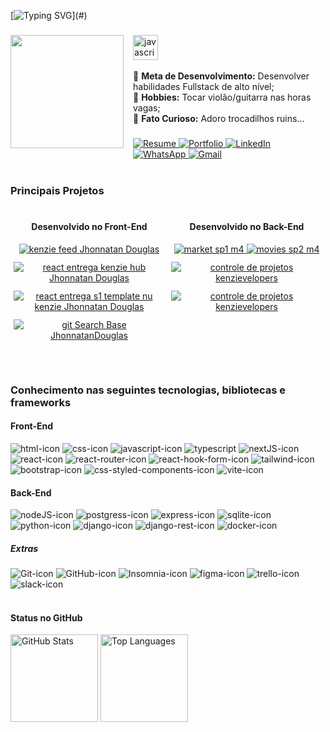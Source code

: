 [![Typing SVG](https://readme-typing-svg.herokuapp.com/?color=ffffff&size=26&center=false&vCenter=true&width=1000&lines=Olá!+Me+chamo+Jhonnatan+Douglas;Sou+estudante+de+Análise+e+Desenvolvimento+de+Sistemas;No+momento+estou+cursando+a+Kenzie+Academy+Brasil;Já+sou+um+Desenvolvedor+Front-End;Sou+de+Governador+Valadares,+Minas+Gerais;Seja+bem+vindo!;)](#)


###

<img align="left" style="display: inline-block; margin-right: 15px; margin-bottom: 5px;" height="181" src="https://i.giphy.com/media/26BGIqWh2R1fi6JDa/giphy.webp"/>

###

<div align="left">
  <img src="https://imageupload.io/ib/zV5vjEd3V1HixyF_1693341382.png" height="40" alt="javascript logo"  />
</div>

<div>
  <br>
  <span>🎯 <strong>Meta de Desenvolvimento:</strong> Desenvolver habilidades Fullstack de alto nível;</span><br>
  <span>🎸 <strong>Hobbies:</strong> Tocar violão/guitarra nas horas vagas;</span><br>
  <span>🤪 <strong>Fato Curioso:</strong> Adoro trocadilhos ruins...</span><br>
</div>

###

<div align="left">
    <a href="https://drive.google.com/file/d/1dYCGLxXzp6o13DsVq-Ypsv5HYn_fH1US/view?usp=sharing" target="_blank">
      <img src="https://img.shields.io/badge/-Resume-%2346295A?style=for-the-badge&logo=readme&logoColor=white" alt="Resume" />
    </a>
    <a href="https://portfolio-jhonnatandev.vercel.app" target="_blank">
      <img src="https://img.shields.io/badge/Portfolio-%23000000.svg?style=for-the-badge&logo=firefox&logoColor=#FF7139" alt="Portfolio" />
    </a>
    <a href="https://www.linkedin.com/in/jhonnatan-douglas-dev/">
      <img src="https://img.shields.io/badge/LinkedIn-0077B5?style=for-the-badge&logo=linkedin&logoColor=white" alt="LinkedIn" />
    </a>
    <a href="https://api.whatsapp.com/send?phone=5533999328785&text=Ol%C3%A1,%20Jhonnatan!%20Tudo%20bem?%0D%0A%0D%0AFiquei%20interessado%20em%20sua%20experi%C3%AAncia%20como%20Desenvolvedor.%20Gostaria%20de%20conversar%20mais%20sobre%20uma%20oportunidade%20de%20emprego%20em%20nossa%20empresa.%0D%0A%0D%0AAguardo%20seu%20retorno%20para%20marcarmos%20uma%20entrevista.%20Obrigado!%0D%0A%0D%0AAtenciosamente,%0D%0ARecrutador%20da%20Empresa" target="_blank">
      <img src="https://img.shields.io/badge/WhatsApp-25D366?style=for-the-badge&logo=whatsapp&logoColor=white" alt="WhatsApp" />
    </a>
    <a href="mailto:jhonnatanaraujodev@gmail.com?subject=Oportunidade%20de%20Emprego&body=Ol%C3%A1%20Jhonnatan,%0D%0A%0D%0AGostar%C3%ADamos%20de%20conversar%20sobre%20uma%20oportunidade%20de%20emprego%20na%20nossa%20empresa.%0D%0A%0D%0AAtenciosamente,%0D%0AEquipe%20de%20Recrutamento" target="_blank">
      <img src="https://img.shields.io/badge/Gmail-D14836?style=for-the-badge&logo=gmail&logoColor=white" alt="Gmail" />
    </a>
</div>

<br>

<div align="left">
  <h3>Principais Projetos</h3>

  <div style="display: flex; flex-direction: row; justify-content: space-around; flex-wrap: wrap; margin-top: 20px;">
    <div style="text-align: center; width: 48%;">
      <h4>Desenvolvido no Front-End</h4>
      <a href="https://github.com/grupo7-T17/kenzie-feed">
        <img style="margin-bottom: 0.75rem;" src="https://github-readme-stats.vercel.app/api/pin/?username=grupo7-T17&repo=kenzie-feed&theme=outrun" alt="kenzie feed Jhonnatan Douglas" />
      </a>
      <a href="https://github.com/Kenzie-Academy-Brasil-Developers/react-entrega-kenzie-hub_JhonnatanDouglas">
        <img style="margin-bottom: 0.75rem;" src="https://github-readme-stats.vercel.app/api/pin/?username=Kenzie-Academy-Brasil-Developers&repo=react-entrega-kenzie-hub_JhonnatanDouglas&theme=outrun" alt="react entrega kenzie hub Jhonnatan Douglas" />
      </a>
      <a href="https://github.com/Kenzie-Academy-Brasil-Developers/react-entrega-s1-template-nu-kenzie_JhonnatanDouglas">
        <img style="margin-bottom: 0.75rem;" src="https://github-readme-stats.vercel.app/api/pin/?username=Kenzie-Academy-Brasil-Developers&repo=react-entrega-s1-template-nu-kenzie_JhonnatanDouglas&theme=outrun" alt="react entrega s1 template nu kenzie Jhonnatan Douglas" />
      </a>
      <a href="https://github.com/Kenzie-Academy-Brasil-Developers/gitSearchBase_JhonnatanDouglas">
        <img style="margin-bottom: 0.75rem;" src="https://github-readme-stats.vercel.app/api/pin/?username=Kenzie-Academy-Brasil-Developers&repo=gitSearchBase_JhonnatanDouglas&theme=outrun" alt="git Search Base JhonnatanDouglas" />
      </a>
    </div>
    <div style="text-align: center; width: 48%;">
      <h4>Desenvolvido no Back-End</h4>
      <a href="https://github.com/JhonnatanDouglas/market-sp1-m4">
        <img style="margin-bottom: 0.75rem;" src="https://github-readme-stats.vercel.app/api/pin/?username=JhonnatanDouglas&repo=market-sp1-m4&theme=midnight-purple" alt="market sp1 m4" />
      </a>
      <a href="https://github.com/JhonnatanDouglas/movies-sp2-m4">
        <img style="margin-bottom: 0.75rem;" src="https://github-readme-stats.vercel.app/api/pin/?username=JhonnatanDouglas&repo=movies-sp2-m4&theme=midnight-purple" alt="movies sp2 m4" />
      </a>
      <a href="https://github.com/JhonnatanDouglas/controle-de-projetos-kenzievelopers">
        <img style="margin-bottom: 0.75rem;" src="https://github-readme-stats.vercel.app/api/pin/?username=JhonnatanDouglas&repo=controle-de-projetos-kenzievelopers&theme=midnight-purple" alt="controle de projetos kenzievelopers" />
      </a>
      <a href="https://github.com/JhonnatanDouglas/m4-sp5-movies-typeorm">
        <img style="margin-bottom: 0.75rem;" src="https://github-readme-stats.vercel.app/api/pin/?username=JhonnatanDouglas&repo=m4-sp5-movies-typeorm&theme=midnight-purple" alt="controle de projetos kenzievelopers" />
      </a>
    </div>
  </div>
</div>

<br>
<br>

### Conhecimento nas seguintes tecnologias, bibliotecas e frameworks

#### Front-End

<div align="left">
    <img src="https://img.shields.io/badge/HTML5-E34F26?style=for-the-badge&logo=html5&logoColor=white" alt="html-icon">
    <img src="https://img.shields.io/badge/CSS3-1572B6?style=for-the-badge&logo=css3&logoColor=white" alt="css-icon">
    <img src="https://img.shields.io/badge/JavaScript-F7DF1E?style=for-the-badge&logo=javascript&logoColor=black" alt="javascript-icon">
    <img src="https://img.shields.io/badge/TypeScript-007ACC?style=for-the-badge&logo=typescript&logoColor=white" alt="typescript">
    <img src="https://img.shields.io/badge/Next-black?style=for-the-badge&logo=next.js&logoColor=white" alt="nextJS-icon">
    <img src="https://img.shields.io/badge/React-20232A?style=for-the-badge&logo=react&logoColor=61DAFB" alt="react-icon">
    <img src="https://img.shields.io/badge/React_Router-CA4245?style=for-the-badge&logo=react-router&logoColor=white" alt="react-router-icon">
    <img src="https://img.shields.io/badge/React%20Hook%20Form-%23EC5990.svg?style=for-the-badge&logo=reacthookform&logoColor=white" alt="react-hook-form-icon">
    <img src="https://img.shields.io/badge/Tailwind_CSS-38B2AC?style=for-the-badge&logo=tailwind-css&logoColor=white" alt="tailwind-icon">
    <img src="https://img.shields.io/badge/Bootstrap-563D7C?style=for-the-badge&logo=bootstrap&logoColor=white" alt="bootstrap-icon">
    <img src="https://img.shields.io/badge/styled--components-DB7093?style=for-the-badge&logo=styled-components&logoColor=white" alt="css-styled-components-icon">
    <img src="https://img.shields.io/badge/Vite-B73BFE?style=for-the-badge&logo=vite&logoColor=FFD62E" alt="vite-icon">
</div>

#### Back-End

<div align="left">
    <img src="https://img.shields.io/badge/node.js-6DA55F?style=for-the-badge&logo=node.js&logoColor=white" alt="nodeJS-icon">
    <img src="https://img.shields.io/badge/postgres-%23316192.svg?style=for-the-badge&logo=postgresql&logoColor=white" alt="postgress-icon">
    <img src="https://img.shields.io/badge/express.js-%23404d59.svg?style=for-the-badge&logo=express&logoColor=%2361DAFB" alt="express-icon">
    <img src="https://img.shields.io/badge/sqlite-%2307405e.svg?style=for-the-badge&logo=sqlite&logoColor=white" alt="sqlite-icon">
    <img src="https://img.shields.io/badge/python-3670A0?style=for-the-badge&logo=python&logoColor=ffdd54" alt="python-icon">
    <img src="https://img.shields.io/badge/django-%23092E20.svg?style=for-the-badge&logo=django&logoColor=white" alt="django-icon">
    <img src="https://img.shields.io/badge/DJANGO-REST-ff1709?style=for-the-badge&logo=django&logoColor=white&color=ff1709&labelColor=gray" alt="django-rest-icon">
    <img src="https://img.shields.io/badge/docker-%230db7ed.svg?style=for-the-badge&logo=docker&logoColor=white" alt="docker-icon">
</div>

##### Extras

<div align="left">
    <img src="https://img.shields.io/badge/Git-E34F26?style=for-the-badge&logo=git&logoColor=white" alt="Git-icon">
    <img src="https://img.shields.io/badge/GitHub-100000?style=for-the-badge&logo=github&logoColor=white" alt="GitHub-icon">
    <img src="https://img.shields.io/badge/Insomnia-5849be?style=for-the-badge&logo=Insomnia&logoColor=white" alt="Insomnia-icon">
    <img src="https://img.shields.io/badge/Figma-F24E1E?style=for-the-badge&logo=figma&logoColor=white" alt="figma-icon">
    <img src="https://img.shields.io/badge/Trello-0052CC?style=for-the-badge&logo=trello&logoColor=white" alt="trello-icon">
    <img src="https://img.shields.io/badge/Slack-4A154B?style=for-the-badge&logo=slack&logoColor=white" alt="slack-icon">
</div>
<br>

<div align="left">

#### Status no GitHub

</div>
<div align="left">
  <img src="https://github-readme-stats.vercel.app/api?username=JhonnatanDouglas&hide_title=true&hide_rank=true&show_icons=true&include_all_commits=true&count_private=true&disable_animations=false&theme=midnight-purple&locale=pt-br&hide_border=false" height="140" alt="GitHub Stats" />
  <img src="https://github-readme-stats.vercel.app/api/top-langs?username=JhonnatanDouglas&locale=pt-br&hide_title=true&layout=compact&card_width=320&langs_count=4&theme=outrun&hide_border=false" height="140" alt="Top Languages" />
</div>
